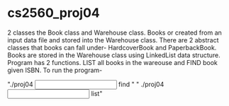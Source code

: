 # cs2560_proj04

2 classes the Book class and Warehouse class. Books or created from an input data file and stored into the Warehouse class. There are 2 abstract classes that books can fall 
under- HardcoverBook and PaperbackBook. Books are stored in the Warehouse class using LinkedList data structure. Program has 2 functions. LIST all books in the wareouse and 
FIND book given ISBN. To run the program-

"./proj04 <input file> find <isbn>"
" ./proj04 <input file> list"
